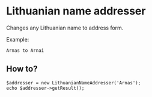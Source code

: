 Lithuanian name addresser
=========================

Changes any Lithuanian name to address form.

Example:

`Arnas to Arnai`

How to?
--------
```
$addresser = new LithuanianNameAddresser('Arnas');
echo $addresser->getResult();
```